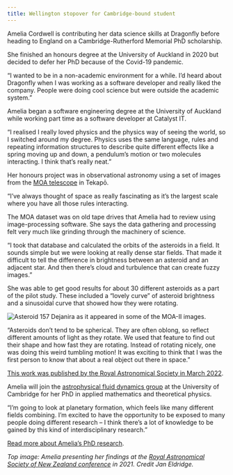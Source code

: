 ```yaml
---
title: Wellington stopover for Cambridge-bound student
---
```


Amelia Cordwell is contributing her data science skills at Dragonfly before heading to England on a Cambridge-Rutherford Memorial PhD scholarship.  

<!--more-->

She finished an honours degree at the University of Auckland in 2020 but decided to defer her PhD because of the Covid-19 pandemic.

“I wanted to be in a non-academic environment for a while. I’d heard about Dragonfly when I was working as a software developer and really liked the company. People were doing cool science but were outside the academic system.”

Amelia began a software engineering degree at the University of Auckland while working part time as a software developer at Catalyst IT.

“I realised I really loved physics and the physics way of seeing the world, so I switched around my degree. Physics uses the same language, rules and repeating information structures to describe quite different effects like a spring moving up and down, a pendulum’s motion or two molecules interacting. I think that’s really neat.”

Her honours project was in observational astronomy using a set of images from the [MOA telescope](https://en.wikipedia.org/wiki/Microlensing_Observations_in_Astrophysics) in Tekapō.

“I’ve always thought of space as really fascinating as it’s the largest scale where you have all those rules interacting.

The MOA dataset was on old tape drives that Amelia had to review using image-processing software. She says the data gathering and processing felt very much like grinding through the machinery of science.

“I took that database and calculated the orbits of the asteroids in a field. It sounds simple but we were looking at really dense star fields. That made it difficult to tell the difference in brightness between an asteroid and an adjacent star. And then there’s cloud and turbulence that can create fuzzy images.”

She was able to get good results for about 30 different asteroids as a part of the pilot study. These included a “lovely curve” of asteroid brightness and a sinusoidal curve that showed how they were rotating.

![Asteroid 157 Dejanira as it appeared in some of the MOA-II images.](/news/2022-05-20-amelia-cordwell/asteroid-track.gif)

“Asteroids don’t tend to be spherical. They are often oblong, so reflect different amounts of light as they rotate. We used that feature to find out their shape and how fast they are rotating. Instead of rotating nicely, one was doing this weird tumbling motion! It was exciting to think that I was the first person to know that about a real object out there in space.”

[This work was published by the Royal Astronomical Society in March 2022](https://academic.oup.com/mnras/advance-article-abstract/doi/10.1093/mnras/stac674/6547784).

Amelia will join the [astrophysical fluid dynamics group](http://www.damtp.cam.ac.uk/research/astro/about-group) at the University of Cambridge for her PhD in applied mathematics and theoretical physics.  

“I’m going to look at planetary formation, which feels like many different fields combining. I’m excited to have the opportunity to be exposed to many people doing different research – I think there’s a lot of knowledge to be gained by this kind of interdisciplinary research.”

[Read more about Amelia’s PhD research](https://www.royalsociety.org.nz/what-we-do/funds-and-opportunities/rutherford-foundation/rutherford-foundation-recipients/amelia-cordwell/).

*Top image: Amelia presenting her findings at the [Royal Astronomical Society of New Zealand conference](https://mobile.twitter.com/astro_jje/status/1414034115255443456/photo/1) in 2021. Credit Jan Eldridge.*
